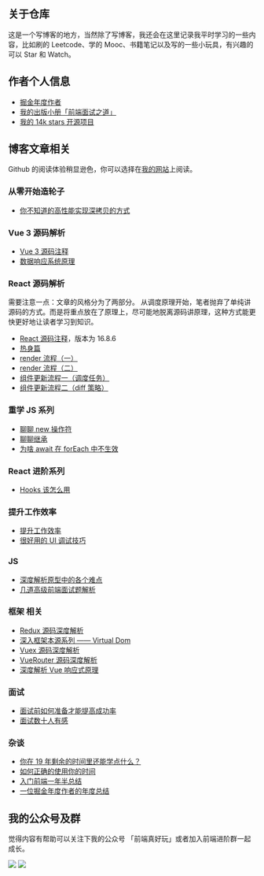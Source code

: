 ## 关于仓库

这是一个写博客的地方，当然除了写博客，我还会在这里记录我平时学习的一些内容，比如刷的 Leetcode、学的 Mooc、书籍笔记以及写的一些小玩具，有兴趣的可以 Star 和 Watch。

## 作者个人信息

- [掘金年度作者](https://juejin.im/user/574f8d8d2e958a005fd4edac/activities)
- [我的出版小册「前端面试之道」](https://juejin.im/book/5bdc715fe51d454e755f75ef?referrer=574f8d8d2e958a005fd4edac)
- [我的 14k stars 开源项目](https://github.com/InterviewMap/CS-Interview-Knowledge-Map)

## 博客文章相关

Github 的阅读体验稍显逊色，你可以选择在[我的网站](https://yuchengkai.cn/home/)上阅读。

### 从零开始造轮子

- [你不知道的高性能实现深拷贝的方式](https://github.com/KieSun/FE-advance-road/blob/master/wheels/deepClone/index.md)

### Vue 3 源码解析

- [Vue 3 源码注释](https://github.com/KieSun/vue-interpretation)
- [数据响应系统原理](https://github.com/KieSun/vue-interpretation/blob/comment/article/%E6%95%B0%E6%8D%AE%E5%93%8D%E5%BA%94.md)

### React 源码解析

需要注意一点：文章的风格分为了两部分。 从调度原理开始，笔者抛弃了单纯讲源码的方式。而是将重点放在了原理上，尽可能地脱离源码讲原理，这种方式能更快更好地让读者学习到知识。

- [React 源码注释](https://github.com/KieSun/react-interpretation)，版本为 16.8.6
- [热身篇](https://github.com/KieSun/learn-react-essence/blob/master/%E7%83%AD%E8%BA%AB%E7%AF%87.md)
- [render 流程（一）](https://github.com/KieSun/learn-react-essence/blob/master/render%20%E6%B5%81%E7%A8%8B%EF%BC%88%E4%B8%80%EF%BC%89.md)
- [render 流程（二）](https://github.com/KieSun/learn-react-essence/blob/master/render%20%E6%B5%81%E7%A8%8B%EF%BC%88%E4%BA%8C%EF%BC%89.md)
- [组件更新流程一（调度任务）](https://github.com/KieSun/learn-react-essence/blob/master/%E7%BB%84%E4%BB%B6%E6%9B%B4%E6%96%B0%E6%B5%81%E7%A8%8B%E4%B8%80%EF%BC%88%E8%B0%83%E5%BA%A6%E4%BB%BB%E5%8A%A1%EF%BC%89.md)
- [组件更新流程二（diff 策略）](https://github.com/KieSun/learn-react-essence/blob/master/%E7%BB%84%E4%BB%B6%E6%9B%B4%E6%96%B0%E6%B5%81%E7%A8%8B%E4%BA%8C%EF%BC%88diff%20%E7%AD%96%E7%95%A5%EF%BC%89.md)

### 重学 JS 系列

- [聊聊 new 操作符](https://github.com/KieSun/Blog/issues/14)
- [聊聊继承](https://github.com/KieSun/Dream/issues/16)
- [为啥 await 在 forEach 中不生效](https://github.com/KieSun/Dream/issues/17)

### React 进阶系列

- [Hooks 该怎么用](https://github.com/KieSun/Blog/issues/15)

### 提升工作效率

- [提升工作效率](https://github.com/KieSun/Dream/tree/master/content/efficient)
- [很好用的 UI 调试技巧](https://github.com/KieSun/Dream/issues/27)

### JS

- [深度解析原型中的各个难点](https://github.com/KieSun/Blog/issues/2)
- [几道高级前端面试题解析](https://github.com/KieSun/Blog/issues/3)

### 框架 相关

- [Redux 源码深度解析](https://github.com/KieSun/Blog/issues/1)
- [深入框架本源系列 —— Virtual Dom](https://github.com/KieSun/Blog/issues/5)
- [Vuex 源码深度解析](https://github.com/KieSun/Blog/issues/9)
- [VueRouter 源码深度解析](https://github.com/KieSun/Blog/issues/8)
- [深度解析 Vue 响应式原理](https://github.com/KieSun/Blog/issues/7)

### 面试

- [面试前如何准备才能提高成功率](https://github.com/KieSun/Blog/issues/13)
- [面试数十人有感](https://github.com/KieSun/Blog/issues/10)

### 杂谈

- [你在 19 年剩余的时间里还能学点什么？](https://github.com/KieSun/Dream/issues/26)
- [如何正确的使用你的时间](https://github.com/KieSun/Blog/issues/4)
- [入门前端一年半总结](https://github.com/KieSun/Blog/issues/11)
- [一位掘金年度作者的年度总结](https://github.com/KieSun/Blog/issues/12)

## 我的公众号及群

觉得内容有帮助可以关注下我的公众号 「前端真好玩」或者加入前端进阶群一起成长。

![](https://yck-1254263422.cos.ap-shanghai.myqcloud.com/blog/2019-06-01-034138.jpg)
![](https://yck-1254263422.cos.ap-shanghai.myqcloud.com/20191216230743.png)
